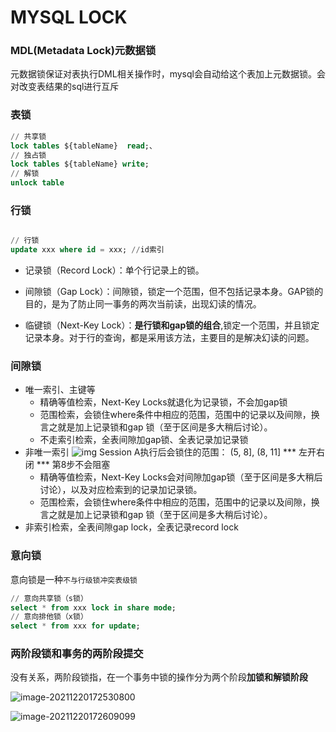 # MYSQL LOCK

### MDL(Metadata Lock)元数据锁

元数据锁保证对表执行DML相关操作时，mysql会自动给这个表加上元数据锁。会对改变表结果的sql进行互斥

### 表锁

```sql
// 共享锁
lock tables ${tableName}  read;、
// 独占锁
lock tables ${tableName} write;
// 解锁
unlock table
```

### 行锁

```sql

// 行锁
update xxx where id = xxx; //id索引
```

- 记录锁（Record Lock）：单个行记录上的锁。

- 间隙锁（Gap Lock）：间隙锁，锁定一个范围，但不包括记录本身。GAP锁的目的，是为了防止同一事务的两次当前读，出现幻读的情况。

- 临键锁（Next-Key Lock）：**是行锁和gap锁的组合**,锁定一个范围，并且锁定记录本身。对于行的查询，都是采用该方法，主要目的是解决幻读的问题。

### 间隙锁

- 唯一索引、主键等
  - 精确等值检索，Next-Key Locks就退化为记录锁，不会加gap锁
  - 范围检索，会锁住where条件中相应的范围，范围中的记录以及间隙，换言之就是加上记录锁和gap 锁（至于区间是多大稍后讨论）。
  - 不走索引检索，全表间隙加gap锁、全表记录加记录锁
- 非唯一索引 
 ![img](https://p1-jj.byteimg.com/tos-cn-i-t2oaga2asx/gold-user-assets/2019/5/12/16aac6a44ed032b9~tplv-t2oaga2asx-watermark.awebp)
   Session A执行后会锁住的范围： (5, 8], (8, 11]   *** 左开右闭 *** 第8步不会阻塞
  - 精确等值检索，Next-Key Locks会对间隙加gap锁（至于区间是多大稍后讨论），以及对应检索到的记录加记录锁。
  - 范围检索，会锁住where条件中相应的范围，范围中的记录以及间隙，换言之就是加上记录锁和gap 锁（至于区间是多大稍后讨论）。
- 非索引检索，全表间隙gap lock，全表记录record lock

### 意向锁

意向锁是一种`不与行级锁冲突表级锁`

```sql
// 意向共享锁（s锁）
select * from xxx lock in share mode;
// 意向排他锁（x锁）
select * from xxx for update;
```

### 两阶段锁和事务的两阶段提交

没有关系，两阶段锁指，在一个事务中锁的操作分为两个阶段**加锁和解锁阶段**

![image-20211220172530800](/Users/11126518/knowledge/interview_skills_BAT/img/image-sql-lock.png)

![image-20211220172609099](/Users/11126518/knowledge/interview_skills_BAT/img/image-sql-lock2.png)
